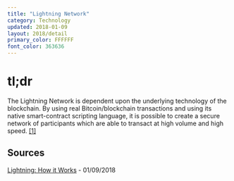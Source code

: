 ```yaml
---
title: "Lightning Network"
category: Technology
updated: 2018-01-09
layout: 2018/detail
primary_color: FFFFFF
font_color: 363636
---
```


# tl;dr

The Lightning Network is dependent upon the underlying technology of the blockchain. By using real Bitcoin/blockchain transactions and using its native smart-contract scripting language, it is possible to create a secure network of participants which are able to transact at high volume and high speed. [[1]](#source-1)

## Sources

<a id="source-1" href="https://lightning.network/">Lightning: How it Works</a> - 01/09/2018